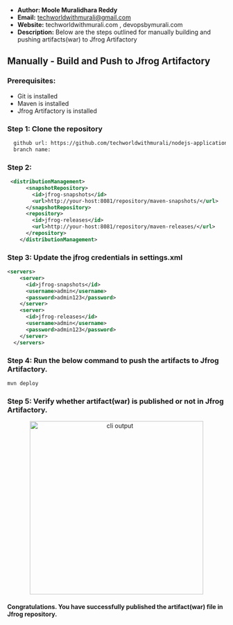 + <b>Author: Moole Muralidhara Reddy</b></br>
+ <b>Email:</b> techworldwithmurali@gmail.com</br>
+ <b>Website:</b> techworldwithmurali.com , devopsbymurali.com</br>
+ <b>Description:</b> Below are the steps outlined for manually building and pushing artifacts(war) to Jfrog Artifactory</br>

## Manually - Build and Push to Jfrog Artifactory

### Prerequisites:
+ Git is installed
+ Maven is installed
+ Jfrog Artifactory is installed

### Step 1: Clone the repository
  
```xml
  github url: https://github.com/techworldwithmurali/nodejs-application.git
  branch name:
```
### Step 2: 
```xml
 <distributionManagement>
      <snapshotRepository>
        <id>jfrog-snapshots</id>
        <url>http://your-host:8081/repository/maven-snapshots/</url>
      </snapshotRepository>
      <repository>
        <id>jfrog-releases</id>
        <url>http://your-host:8081/repository/maven-releases/</url>
      </repository>
    </distributionManagement>
```
### Step 3: Update the jfrog credentials in settings.xml
```xml
<servers>
    <server>
      <id>jfrog-snapshots</id>
      <username>admin</username>
      <password>admin123</password>
    </server>
    <server>
      <id>jfrog-releases</id>
      <username>admin</username>
      <password>admin123</password>
    </server>
  </servers>
```
### Step 4: Run the below command to push the artifacts to Jfrog Artifactory.
```sh
mvn deploy
```
### Step 5: Verify whether artifact(war) is published or not in Jfrog Artifactory.
<p align="center">
  <img width="400" src="" alt="cli output"/>
</p>


#### Congratulations. You have successfully published the artifact(war) file in Jfrog repository.
